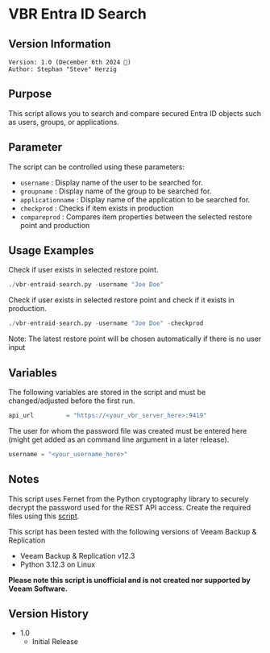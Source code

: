 # VBR Entra ID Search

## Version Information
~~~~
Version: 1.0 (December 6th 2024 🎅)
Author: Stephan "Steve" Herzig
~~~~

## Purpose
This script allows you to search and compare secured Entra ID objects such as users, groups, or applications.

## Parameter
The script can be controlled using these parameters:

- `username`        : Display name of the user to be searched for.
- `groupname`       : Display name of the group to be searched for.
- `applicationname` : Display name of the application to be searched for.
- `checkprod`       : Checks if item exists in production 
- `compareprod`     : Compares item properties between the selected restore point and production

## Usage Examples
Check if user exists in selected restore point.
```python
./vbr-entraid-search.py -username "Joe Doe"
```

Check if user exists in selected restore point and check if it exists in production.
```python
./vbr-entraid-search.py -username "Joe Doe" -checkprod
```
Note: The latest restore point will be chosen automatically if there is no user input

## Variables
The following variables are stored in the script and must be changed/adjusted before the first run.

```python
api_url         = "https://<your_vbr_server_here>:9419"
```

The user for whom the password file was created must be entered here (might get added as an command line argument in a later release).
 
```python
username = "<your_username_here>"
```

## Notes
This script uses Fernet from the Python cryptography library to securely decrypt the password used for the REST API access. Create the required files using this [script](https://github.com/yetanothermightytool/python/blob/master/misc/fernet/create-fernet-files.py).

This script has been tested with the following versions of Veeam Backup & Replication
- Veeam Backup & Replication v12.3
- Python 3.12.3 on Linux

**Please note this script is unofficial and is not created nor supported by Veeam Software.**

## Version History
*  1.0
    * Initial Release
